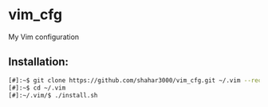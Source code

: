 # vim_cfg
My Vim configuration

## Installation:
```bash
[#]:~$ git clone https://github.com/shahar3000/vim_cfg.git ~/.vim --recurse-submodules
[#]:~$ cd ~/.vim
[#]:~/.vim/$ ./install.sh
```
